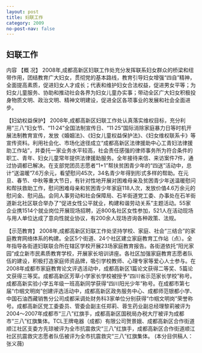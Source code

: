```yaml
---
layout: post
title: 妇联工作
category: 2009
no-post-nav: false
---
```


##  妇联工作

内容
【概  况】  2008年,成都高新区妇联工作处充分发挥联系妇女群众的桥梁和纽带作用，团结教育广大妇女，贯彻党的基本路线，教育引导妇女增强“四自”精神，全面提高素质，促进妇女人才成长；代表和维护妇女合法权益，促进男女平等；为妇女儿童服务、协助和推动社会各界为妇女儿童办实事；带动全区广大妇女积极投身物质文明、政治文明、精神文明建设，促进全区各项事业的发展和社会全面进步。
 
【妇幼权益保护】  2008年,成都高新区妇联工作处认真落实维权目标，充分利用“三八”妇女节、“11·24”全国法制宣传日、“11·25”国际消除家庭暴力日等时机开展法制教育宣传，发放《婚姻法》、《妇女儿童权益保护法》、《妇女维权联系卡》等宣传资料。利用社会化、市场化途径成立“成都高新区法律援助中心工青妇法律援助工作站”，并委托一家业务水平较高，社会责任感强的律师事务所为符合条件的职工、青年、妇女儿童常年提供法律援助服务。全年接待来信、来访案件7件，通过协调都已解决。在支部党团员志愿者“1+1”帮扶贫困青少年的“四送”活动中，总计“送温暖”7.6万余元，看望慰问45次，34名青少年得到形式多样的帮助。在元旦、春节、中秋等重大节日，有针对性地开展对困难母亲及贫困青少年送温暖慰问和帮扶救助工作，慰问困难母亲和贫困青少年家庭118人次，发放价值4.6万余元的慰问金、慰问品。会同人事劳动和社会保障局、石羊街道党工委、办事处在石羊街道新北社区联合举办了“促进女性公平就业，构建和谐劳动关系”主题活动。55家企业携1514个就业岗位开展现场招聘，近800名社区女性参加，521人在活动现场与用人单位达成了意向性就业协议，有200余人现场咨询各种政策、法规。
 
【示范教育】  2008年,成都高新区妇联工作处坚持学校、家庭、社会“三结合”的家庭教育网络体系的构建。全区5个街道、24个社区建立家庭教育工作站（点）。全年指导各街道妇联联合所在辖区学校开展23场家庭教育报告。各街道依托“阳光家园”成立新市民素质教育学校，开展家长培训讲座。各社区加强家庭教育志愿者队伍的建设，积极打造家庭师资品牌，吸引学校教师、心理专家等爱心人士参与。在2008年成都市家庭教育论文评选活动中，成都高新区1篇论文获得二等奖、5篇论文获得三等奖。成都高新区芳草小学家长学校被授予“四川省示范家长学校”称号。成都高新实验小学五年级一班高新同学获得“四川阳光少年”称号。在成都市第七届“巾帼文明岗”创建评选活动中，成都高新区政务服务中心、成都师范银都小学、中国石油西藏销售分公司成都采调处财务科3家单位分别获得“巾帼文明岗”荣誉称号。成都高新区党工委委员、管委会副主任郑莉、蓉生药业副总经理黎莉被评为2004～2007年成都市“三八”红旗手，成都高新区国税局办税大厅被评为成都市“三八”红旗集体。TCL王牌电器（成都）有限公司贺景娥、成都高新区合作街道顺江社区支委方先琼被评为全市抗震救灾“三八”红旗手，成都高新区合作街道顺江社区抗震救灾志愿者队伍被评为全市抗震救灾“三八”红旗集体。
(本分目供稿人：张义薇)
